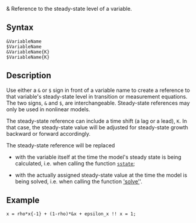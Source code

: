 &  Reference to the steady-state level of a variable.

## Syntax

    &VariableName
    $VariableName
    &VariableName{K}
    $VariableName{K}

## Description

Use either a `&` or `$` sign in front of a variable name to create a
reference to that variable's steady-state level in transition or
measurement equations. The two signs, `&` and `$`, are interchangeable.
Steady-state references may only be used in nonlinear models.

The steady-state reference can include a time shift (a lag or a lead),
`K`. In that case, the steady-state value will be adjusted for
steady-state growth backward or forward accordingly.

The steady-state reference will be replaced

* with the variable itself at the time the model's steady state is being
calculated, i.e. when calling the function [`sstate`](model/sstate);

* with the actually assigned steady-state value at the time the model is
being solved, i.e. when calling the function ['solve'](model/solve)'.

## Example

    x = rho*x{-1} + (1-rho)*&x + epsilon_x !! x = 1;




